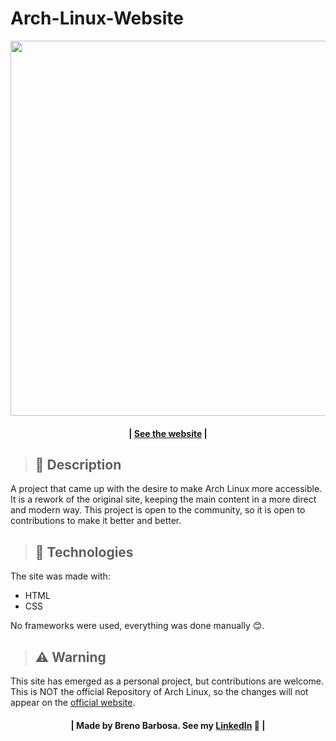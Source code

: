 # Arch-Linux-Website

<div align="center">
  <img src="https://user-images.githubusercontent.com/44658989/160189655-73efe84d-1998-423a-828e-39f05c818b33.png" width="600">
</div>

<h4 align="center">
 | <a href="https://vercel.com/breno7164/arch-linux-website">See the website</a> |
</h4>

> ## &#128024; Description 
<p>A project that came up with the desire to make Arch Linux more accessible. It is a rework of the original site, keeping the main content in a more direct and modern way. This project is open to the community, so it is open to contributions to make it better and better.</p>

> ## &#128010; Technologies
<p>
The site was made with:
<ul>
  <li>HTML</li>
  <li>CSS</li>
</ul>
No frameworks were used, everything was done manually &#128522;.
</p>

> ## &#9888;&#65039; Warning 
<p>This site has emerged as a personal project, but contributions are welcome. This is NOT the official Repository of Arch Linux, so the changes will not appear on the <a href="https://archlinux.org/">official website</a>.</p>

<h4 align="center">
  | Made by Breno Barbosa. See my <a href="https://www.linkedin.com/in/breno-barbosa-2683181a7/">LinkedIn</a> &#128064; |
</h4>
